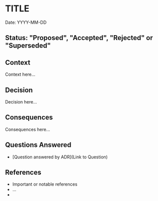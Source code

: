 # TITLE

Date: YYYY-MM-DD

## Status: "Proposed", "Accepted", "Rejected" or "Superseded"

## Context
Context here...

## Decision
Decision here...

## Consequences
Consequences here...

## Questions Answered
* [Question answered by ADR](Link to Question)

## References
* Important or notable references
* ...
* 